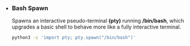 - ### Bash Spawn <br/>
  Spawns an interactive pseudo-terminal **(pty)** running **/bin/bash**, which upgrades a basic shell to behave more like a fully interactive terminal. <br/>
  
  ```bash
  python3 -c 'import pty; pty.spawn("/bin/bash")'
  ```
